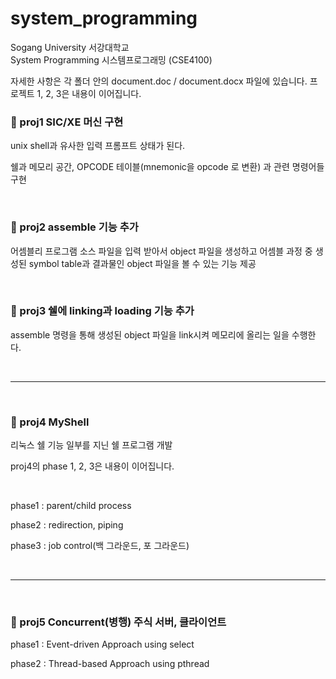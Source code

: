 # system_programming
Sogang University 서강대학교  
System Programming 시스템프로그래밍 (CSE4100)  

자세한 사항은 각 폴더 안의 document.doc / document.docx 파일에 있습니다.
프로젝트 1, 2, 3은 내용이 이어집니다.

### 📍 proj1 SIC/XE 머신 구현
unix shell과 유사한 입력 프롬프트 상태가 된다.

쉘과 메모리 공간, OPCODE 테이블(mnemonic을 opcode 로 변환) 과 관련 명령어들 구현

<br/>

### 📍 proj2 assemble 기능 추가
어셈블리 프로그램 소스 파일을 입력 받아서 object 파일을 생성하고 어셈블 과정 중 생성된 symbol table과 결과물인 object 파일을 볼 수 있는 기능 제공

<br/>

### 📍 proj3 쉘에 linking과 loading 기능 추가
assemble 명령을 통해 생성된 object 파일을 link시켜 메모리에 올리는 일을 수행한다.

<br/>

---

<br/>

### 📍 proj4 MyShell
리눅스 쉘 기능 일부를 지닌 쉘 프로그램 개발

proj4의 phase 1, 2, 3은 내용이 이어집니다.

<br/>

phase1 : parent/child process

phase2 : redirection, piping

phase3 : job control(백 그라운드, 포 그라운드)

<br/>

---

<br/>

### 📍 proj5 Concurrent(병행) 주식 서버, 클라이언트

phase1 : Event-driven Approach using select

phase2 : Thread-based Approach using pthread
